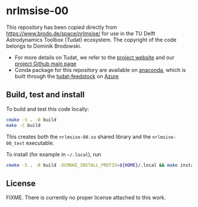 # nrlmsise-00

This repository has been copied directly from https://www.brodo.de/space/nrlmsise/ for use in the TU Delft Astrodynamics Toolbox (Tudat) ecosystem. The copyright of the code belongs to Dominik Brodowski.

* For more details on Tudat, we refer to the [project website](https://docs.tudat.space/en/latest/) and our [project Github main page](https://github.com/tudat-team)
* Conda package for this repository are available on [anaconda](anaconda.org/tudat-team/nrlmsise-00/), which is built through the [tudat-feedstock](https://github.com/tudat-team/nrlmsise-00-feedstock) on [Azure](https://dev.azure.com/tudat-team/feedstock-builds/_build?definitionId=7)

## Build, test and install

To build and test this code locally:

```bash
cmake -S . -B build
make -C build
```

This creates both the `nrlmsise-00.so` shared library and the `nrlmsise-00_test` executable.

To install (for example in `~/.local`), run

```bash
cmake -S . -B build -DCMAKE_INSTALL_PREFIX=${HOME}/.local && make install
```

## License

FIXME. There is currently no proper license attached to this work.

